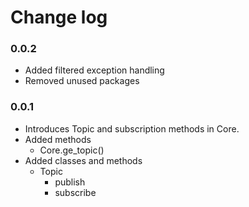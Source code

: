 # Change log

### 0.0.2
- Added filtered exception handling
- Removed unused packages

### 0.0.1
- Introduces Topic and subscription methods in Core.
- Added methods
    - Core.ge_topic()
- Added classes and methods
    - Topic
        - publish
        - subscribe
